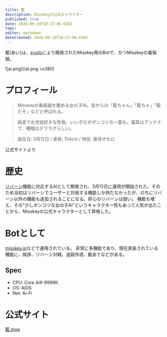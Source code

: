 ```yaml
---
title: 藍
description: Misskeyの公式キャラクター
published: true
date: 2020-09-19T18:17:06.616Z
tags: 
editor: markdown
dateCreated: 2020-09-19T18:17:06.616Z
---
```


藍(あい)は、[syuilo](/ja/persons/syuilo)により開発されたMisskey用のBotで、かつMisskeyの看板娘。

![ai.png](/ai.png =x380)

# プロフィール
> Misskeyの看板娘を務める女の子AI。皆からは「藍ちゃん」「藍ちゃ」「藍たそ」などと呼ばれる。
> 
> 純真でお世話好きな性格。いい子だがポンコツな一面も。猫耳はアンテナで、睡眠はデフラグらしい。
> 
> 誕生日: 3月12日 / 身長: 154cm / 特技: 接待オセロ

公式サイトより
# 歴史
[リバーシ](/ja/games/reversi)機能に対応するAIとして開発され、3月12日に運用が開始された。そのため当初はリバーシでユーザーと対局する機能しか持たなかったが、のちにリバーシ以外の機能も追加されることになる。肝心のリバーシは弱い。
機能も増え、その"少しポンコツな女の子AI"というキャラクター性もあって人気が出たことから、Misskeyの公式キャラクターとして昇格した。

# Botとして
[misskey.io](/ja/instances/misskey-io)などで運用されている。
非常に多機能であり、現在実装されている機能に、挨拶、リバーシ対戦、迷路作成、数あてなどがある。

## Spec
* CPU: Core Ai9-9999K
* OS: AiOS
* Net: Ai-Fi

# 公式サイト
[藍.moe](https://xn--931a.moe/)